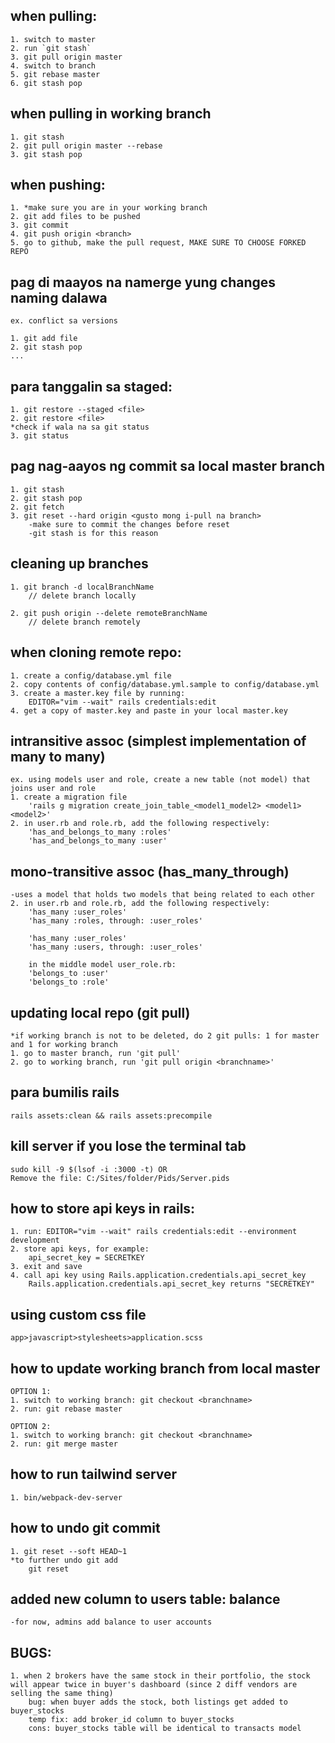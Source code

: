 ## when pulling:
    1. switch to master
    2. run `git stash`
    3. git pull origin master
    4. switch to branch
    5. git rebase master
    6. git stash pop

## when pulling in working branch
    1. git stash
    2. git pull origin master --rebase
    3. git stash pop

## when pushing:
    1. *make sure you are in your working branch
    2. git add files to be pushed
    3. git commit
    4. git push origin <branch>
    5. go to github, make the pull request, MAKE SURE TO CHOOSE FORKED REPO



## pag di maayos na namerge yung changes naming dalawa
    ex. conflict sa versions

    1. git add file
    2. git stash pop
    ...


## para tanggalin sa staged:
    1. git restore --staged <file>
    2. git restore <file>
    *check if wala na sa git status
    3. git status

## pag nag-aayos ng commit sa local master branch
    1. git stash
    2. git stash pop
    2. git fetch
    3. git reset --hard origin <gusto mong i-pull na branch>
        -make sure to commit the changes before reset
        -git stash is for this reason

## cleaning up branches
    1. git branch -d localBranchName
        // delete branch locally

    2. git push origin --delete remoteBranchName
        // delete branch remotely

## when cloning remote repo:
    1. create a config/database.yml file
    2. copy contents of config/database.yml.sample to config/database.yml
    3. create a master.key file by running:
        EDITOR="vim --wait" rails credentials:edit
    4. get a copy of master.key and paste in your local master.key


## intransitive assoc (simplest implementation of many to many)
    ex. using models user and role, create a new table (not model) that joins user and role
    1. create a migration file
        'rails g migration create_join_table_<model1_model2> <model1> <model2>'
    2. in user.rb and role.rb, add the following respectively:
        'has_and_belongs_to_many :roles'
        'has_and_belongs_to_many :user'

## mono-transitive assoc (has_many_through)
    -uses a model that holds two models that being related to each other
    2. in user.rb and role.rb, add the following respectively:
        'has_many :user_roles'
        'has_many :roles, through: :user_roles'

        'has_many :user_roles'
        'has_many :users, through: :user_roles'

        in the middle model user_role.rb:
        'belongs_to :user'
        'belongs_to :role'


## updating local repo (git pull)
    *if working branch is not to be deleted, do 2 git pulls: 1 for master and 1 for working branch
    1. go to master branch, run 'git pull'
    2. go to working branch, run 'git pull origin <branchname>'

## para bumilis rails
    rails assets:clean && rails assets:precompile 

## kill server if you lose the terminal tab
    sudo kill -9 $(lsof -i :3000 -t) OR
    Remove the file: C:/Sites/folder/Pids/Server.pids


## how to store api keys in rails:
    1. run: EDITOR="vim --wait" rails credentials:edit --environment development
    2. store api keys, for example:
        api_secret_key = SECRETKEY
    3. exit and save
    4. call api key using Rails.application.credentials.api_secret_key
        Rails.application.credentials.api_secret_key returns "SECRETKEY"
        
## using custom css file
    app>javascript>stylesheets>application.scss


## how to update working branch from local master
    OPTION 1:
    1. switch to working branch: git checkout <branchname>
    2. run: git rebase master

    OPTION 2:
    1. switch to working branch: git checkout <branchname>
    2. run: git merge master

## how to run tailwind server
    1. bin/webpack-dev-server

## how to undo git commit
    1. git reset --soft HEAD~1
    *to further undo git add
        git reset


## added new column to users table: balance
    -for now, admins add balance to user accounts

## BUGS:
    1. when 2 brokers have the same stock in their portfolio, the stock will appear twice in buyer's dashboard (since 2 diff vendors are selling the same thing)
        bug: when buyer adds the stock, both listings get added to buyer_stocks
        temp fix: add broker_id column to buyer_stocks
        cons: buyer_stocks table will be identical to transacts model